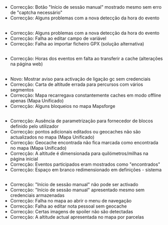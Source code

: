 ##
- Correcção: Botão "Início de sessão manual" mostrado mesmo sem erro de "captcha necessário"
- Correcção: Alguns problemas com a nova detecção da hora do evento

##
- Correcção: Alguns problemas com a nova detecção da hora do evento
- Correcção: Falha ao editar campo de variável
- Correcção: Falha ao importar ficheiro GPX (solução alternativa)

##
- Correcção: Horas dos eventos em falta ao transferir a cache (alterações na página web)

##
- Novo: Mostrar aviso para activação de ligação gc sem credenciais
- Correcção: Carta de altitude errada para percursos com vários segmentos
- Correcção: Mapa recarregava constantemente caches em modo offline apenas (Mapa Unificado)
- Correcção: Alguns bloqueios no mapa Mapsforge

##
- Correcção: Ausência de parametrização para fornecedor de blocos definido pelo utilizador
- Correcção: pontos adicionais editados ou geocaches não são actualizados no mapa (Mapa Unificado)
- Correcção: Geocache encontrada não fica marcada como encontrada no mapa (Mapa Unificado)
- Correcção: A altitude é dimensionada para quilómetros/milhas na página inicial
- Correcção: Eventos participados eram mostrados como "encontrados"
- Correcção: Espaço em branco redimensionado em definições - sistema

##
- Correcção: "Início de sessão manual" não pode ser activado
- Correcção: "Início de sessão manual" apresentado mesmo sem credenciais armazenadas
- Correcção: Falha no mapa ao abrir o menu de navegação
- Correcção: Falha ao editar nota pessoal sem geocache
- Correcção: Certas imagens de spoiler não são detectadas
- Correcção: A altitude actual apresentada no mapa por parcelas
